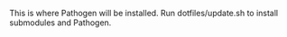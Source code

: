 This is where Pathogen will be installed. Run dotfiles/update.sh to install submodules and Pathogen.
